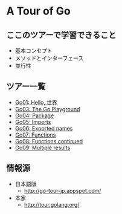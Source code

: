 A Tour of Go
============

## ここのツアーで学習できること ##

* 基本コンセプト
* メソッドとインターフェース
* 並行性

## ツアー一覧

* [Go01: Hello, 世界](01/README.md)
* [Go03: The Go Playground](03/README.md)
* [Go04: Package](04/README.md)
* [Go05: Imports](05/README.md)
* [Go06: Exported names](06/README.md)
* [Go07: Functions](07/README.md)
* [Go08: Functions continued](08/README.md)
* [Go09: Multiple results](09/README.md)


## 情報源 ##

* 日本語版
    * http://go-tour-jp.appspot.com/
* 本家
    * http://tour.golang.org/



